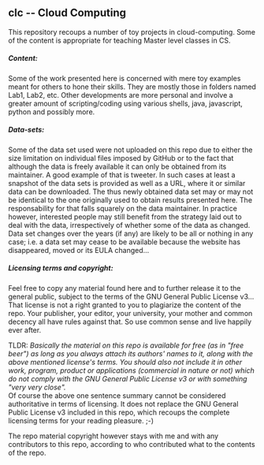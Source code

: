 ## clc -- Cloud Computing

This repository recoups a number of toy projects in cloud-computing. Some of the content is appropriate for teaching Master level classes in CS.

##### Content:
Some of the work presented here is concerned with mere toy examples meant for others to hone their skills. They are mostly those in folders named Lab1, Lab2, etc.  Other developments are more personal and involve a greater amount of scripting/coding using various shells, java, javascript, python and possibly more.

##### Data-sets:
Some of the data set used were not uploaded on this repo due to either the size limitation on individual files imposed by GitHub or to the fact that although the data is freely available it can only be obtained from its maintainer. A good example of that is tweeter. In such cases at least a snapshot of the data sets is provided as well as a URL, where it or similar data can be downloaded. The thus newly obtained data set may or may not be identical to the one originally used to obtain results presented here. The responsability for that falls squarely on the data maintainer. In practice however, interested people may still benefit from the strategy laid out to deal with the data, irrespectively of whether some of the data as changed. Data set changes over the years (if any) are likely to be all or nothing in any case; i.e. a data set may cease to be available because the website has disappeared, moved or its EULA changed... 

##### Licensing terms and copyright:
Feel free to copy any material found here and to further release it to the general public, subject to the terms of the GNU General Public License v3... That license is not a right granted to you to plagiarize the content of the repo. Your publisher, your editor, your university, your mother and common decency all have rules against that.  So use common sense and live happily ever after.

TLDR: *Basically the material on this repo is available for free (as in "free beer") as long as you always attach its authors' names to it, along with the above mentioned license's terms. You should also not include it in other work, program, product or applications (commercial in nature or not) which do not comply with the GNU General Public License v3 or with something "very very close".*  
Of course the above one sentence summary cannot be considered authoritative in terms of licensing.  It does not replace the GNU General Public License v3 included in this repo, which recoups the complete licensing terms for your reading pleasure. ;-)

The repo material copyright however stays with me and with any contributors to this repo, according to who contributed what to the contents of the repo.
